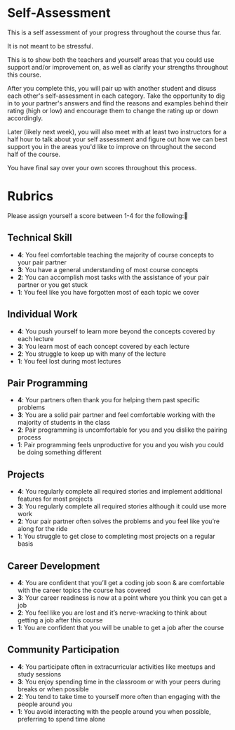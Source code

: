 # Self-Assessment

This is a self assessment of your progress throughout the course thus far. 

It is not meant to be stressful.

This is to show both the teachers and yourself areas that you could use support and/or improvement on, as well as clarify your strengths throughout this course. 

After you complete this, you will pair up with another student and disuss each other's self-assessment in each category. Take the opportunity to dig in to your partner's answers and find the reasons and examples behind their rating (high or low) and encourage them to change the rating up or down accordingly.

Later (likely next week), you will also meet with at least two instructors for a half hour to talk about your self assessment and figure out how we can best support you in the areas you'd like to improve on throughout the second half of the course. 

You have final say over your own scores throughout this process.

# Rubrics

Please assign yourself a score between 1-4 for the following:

## Technical Skill

- **4**: You feel comfortable teaching the majority of course concepts to your pair partner
- **3**: You have a general understanding of most course concepts
- **2**: You can accomplish most tasks with the assistance of your pair partner or you get stuck
- **1**: You feel like you have forgotten most of each topic we cover

## Individual Work

- **4**: You push yourself to learn more beyond the concepts covered by each lecture
- **3**: You learn most of each concept covered by each lecture
- **2**: You struggle to keep up with many of the lecture
- **1**: You feel lost during most lectures

## Pair Programming

- **4**: Your partners often thank you for helping them past specific problems
- **3**: You are a solid pair partner and feel comfortable working with the majority of students in the class 
- **2**: Pair programming is uncomfortable for you and you dislike the pairing process
- **1**: Pair programming feels unproductive for you and you wish you could be doing something different

## Projects

- **4**: You regularly complete all required stories and implement additional features for most projects
- **3**: You regularly complete all required stories although it could use more work
- **2**: Your pair partner often solves the problems and you feel like you’re along for the ride
- **1**: You struggle to get close to completing most projects on a regular basis

## Career Development

- **4**: You are confident that you’ll get a coding job soon & are comfortable with the career topics the course has covered
- **3**: Your career readiness is now at a point where you think you can get a job 
- **2**: You feel like you are lost and it’s nerve-wracking to think about getting a job after this course
- **1**: You are confident that you will be unable to get a job after the course

## Community Participation

- **4**: You participate often in extracurricular activities like meetups and study sessions
- **3**: You enjoy spending time in the classroom or with your peers during breaks or when possible
- **2**: You tend to take time to yourself more often than engaging with the people around you
- **1**: You avoid interacting with the people around you when possible, preferring to spend time alone

